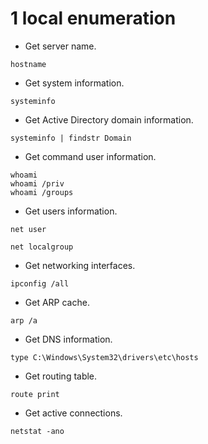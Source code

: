 # 1 local enumeration

- Get server name.

```shell
hostname
```

- Get system information.

```shell
systeminfo
```

- Get Active Directory domain information.

```shell
systeminfo | findstr Domain
```

- Get command user information.

```shell
whoami
whoami /priv
whoami /groups
```

- Get users information.

```shell
net user
```

```shell
net localgroup
```

- Get networking interfaces.

```shell
ipconfig /all
```

- Get ARP cache.

```shell
arp /a
```

- Get DNS information.

```shell
type C:\Windows\System32\drivers\etc\hosts
```

- Get routing table.

```shell
route print
```

- Get active connections.

```shell
netstat -ano
```
